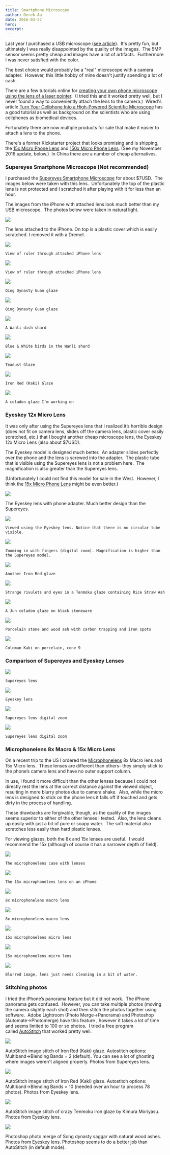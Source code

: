 ```yaml
---
title: Smartphone Microscopy
author: Derek Au
date: 2016-03-27
hero: 
excerpt: 
---
```


Last year I purchased a USB microscope ([see article](/2015/07/26/simple-microscopy-for-ceramics/)).  It's pretty fun, but ultimately I was really disappointed by the quality of the images.  The 5MP sensor seems pretty cheap and images have a lot of artifacts.  Furthermore I was never satisfied with the color.

The best choice would probably be a "real" microscope with a camera adapter.  However, this little hobby of mine doesn't justify spending a lot of cash.

There are a few tutorials online for [creating your own phone microscope using the lens of a laser pointer](http://www.instructables.com/id/10-Smartphone-to-digital-microscope-conversion/).  (I tried this and it worked pretty well, but I never found a way to conveniently attach the lens to the camera.)  Wired's article [Turn Your Cellphone Into a High-Powered Scientific Microscope](http://www.wired.com/2011/03/diy-cellphone-microscope/) has a good tutorial as well as background on the scientists who are using cellphones as biomedical devices.

Fortunately there are now multiple products for sale that make it easier to attach a lens to the phone.

There's a former Kickstarter project that looks promising and is shipping, the [15x Micro Phone Lens](http://www.microphonelens.com/products/micro-phone-lens) and [150x Micro Phone Lens](http://www.microphonelens.com/products/150x-micro-phone-lens-starter-kit). (See my November 2016 update, below.)  In China there are a number of cheap alternatives.

### Supereyes Smartphone Microscope (Not recommended)

I purchased the [Supereyes Smartphone Microscope](http://www.supereyes.cc/product/show/query/63.html) for about $7USD.  The images below were taken with this lens.  Unfortunately the top of the plastic lens is not protected and I scratched it after playing with it for less than an hour.

The images from the iPhone with attached lens look much better than my USB microscope.  The photos below were taken in natural light.

![](./images/IMG_2304.jpg)

The lens attached to the iPhone. On top is a plastic cover which is easily scratched. I removed it with a Dremel.

![](./images/IMG_0353_edit.jpg)
    
    View of ruler through attached iPhone lens
    
![](./images/IMG_0356_nohdr.jpg)
    
    View of ruler through attached iPhone lens
    
![](./images/IMG_0285edit.jpg)
    
    Qing Dynasty Guan glaze
    
![](./images/IMG_0273_white.jpg)
    
    Qing Dynasty Guan glaze
    
![](./images/IMG_0313edit.jpg)
    
    A Wanli dish shard
    
![](./images/IMG_0296_white.jpg)
    
    Blue & White birds in the Wanli shard
    
![](./images/IMG_0242_editwhite.jpg)
    
    Teadust Glaze
    
![](./images/IMG_0410_white.jpg)
    
    Iron Red (Kaki) Glaze
    
![](./images/IMG_0253_white.jpg)
    
    A celadon glaze I'm working on
    

### Eyeskey 12x Micro Lens

It was only after using the Supereyes lens that I realized it’s horrible design (does not fit on camera lens, slides off the camera lens, plastic cover easily scratched, etc.) that I bought another cheap microscope lens, the Eyeskey 12x Micro Lens (also about $7USD).

The Eyeskey model is designed much better.  An adapter slides perfectly over the phone and the lens is screwed into the adapter.  The plastic tube that is visible using the Supereyes lens is not a problem here.  The magnification is also greater than the Supereyes lens.

(Unfortunately I could not find this model for sale in the West.  However, I think the [15x Micro Phone Lens](http://www.microphonelens.com/products/micro-phone-lens) might be even better.)

![](./images/IMG_2326.jpg)

The Eyeskey lens with phone adapter. Much better design than the Supereyes.

![](./images/IMG_1828.jpg)
    
    Viewed using the Eyeskey lens. Notice that there is no circular tube visible.
    
![](./images/IMG_1831.jpg)
    
    Zooming in with fingers (digital zoom). Magnification is higher than the Supereyes model.
    
![](./images/IMG_2003_edit.jpg)
    
    Another Iron Red glaze
    
![](./images/IMG_2018_edit.jpg)
    
    Strange rivulets and eyes in a Tenmoku glaze containing Rice Straw Ash
    
![](./images/IMG_2043_edit_jun_heitao.jpg)
    
    A Jun celadon glaze on black stoneware
    
![](./images/IMG_2055_edit_mattwood.jpg)
    
    Porcelain stone and wood ash with carbon trapping and iron spots
    
![](./images/IMG_2065_coleman.jpg)
    
    Coleman Kaki on porcelain, cone 9
    

### Comparison of Supereyes and Eyeskey Lenses

![](./images/IMG_1983.jpg)
    
    Supereyes lens
    
![](./images/IMG_1987-1.jpg)
    
    Eyeskey lens
    
![](./images/IMG_1985-1.jpg)
    
    Supereyes lens digital zoom
    
![](./images/IMG_1993.jpg)
    
    Supereyes lens digital zoom
    

### Microphonelens 8x Macro & 15x Micro Lens

On a recent trip to the US I ordered the [Microphonelens](https://microphonelens.com/) 8x Macro lens and 15x Micro lens.  These lenses are different than others- they simply stick to the phone’s camera lens and have no outer support column.

In use, I found it more difficult than the other lenses because I could not directly rest the lens at the correct distance against the viewed object, resulting in more blurry photos due to camera shake.  Also, while the micro lens is designed to stick on the phone lens it falls off if touched and gets dirty in the process of handling.

These drawbacks are forgivable, though, as the quality of the images seems superior to either of the other lenses I tested.  Also, the lens cleans up easily with just a bit of pure or soapy water.  The soft material also scratches less easily than hard plastic lenses.

For viewing glazes, both the 8x and 15x lenses are useful.  I would recommend the 15x (although of course it has a narrower depth of field).

![](./images/IMG_0372.jpg)
    
    The microphonelens case with lenses
    
![](./images/IMG_4206.jpg)
    
    The 15x microphonelens lens on an iPhone
    
![](./images/IMG_0363_8x.jpg)
    
    8x microphonelens macro lens
    
![](./images/IMG_0360_8x.jpg)
    
    8x microphonelens macro lens
    
![](./images/IMG_0331_15x.jpg)
    
    15x microphonelens micro lens
    
![](./images/IMG_0340_15x.jpg)
    
    15x microphonelens micro lens
    
![](./images/IMG_0355_8xdirty.jpg)
    
    Blurred image, lens just needs cleaning in a bit of water.
    

### Stitching photos

I tried the iPhone’s panorama feature but it did not work.  The iPhone panorama gets confused.  However, you can take multiple photos (moving the camera slightly each shot) and then stitch the photos together using software.  Adobe Lightroom (Photo Merge->Panorama) and Photoshop (Automate->Photomerge) have this feature , however it takes a lot of time and seems limited to 100 or so photos.  I tried a free program called [AutoStitch](http://matthewalunbrown.com/autostitch/autostitch.html) that worked pretty well.

![](./images/pano4_edit.jpg)

AutoStitch image stitch of Iron Red (Kaki) glaze. Autostitch options: Multiband->Blending Bands = 2 (default). You can see a lot of ghosting where images weren't aligned properly. Photos from Supereyes lens.

![](./images/pano9_edit.jpg)

AutoStitch image stitch of Iron Red (Kaki) glaze. Autostitch options: Multiband->Blending Bands = 10 (needed over an hour to process 78 photos). Photos from Eyeskey lens.

![](./images/pano6_edit.jpg)

AutoStitch image stitch of crazy Tenmoku iron glaze by Kimura Moriyasu. Photos from Eyeskey lens.

![](./images/Untitled_Panorama1.jpg)

Photoshop photo merge of Song dynasty saggar with natural wood ashes. Photos from Eyeskey lens. Photoshop seems to do a better job than AutoStitch (in default mode).
